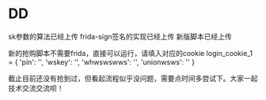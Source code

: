 # DD
sk参数的算法已经上传
frida-sign签名的实现已经上传
新版脚本已经上传

新的抢购脚本不需要frida，直接可以运行，请填入对应的cookie
login_cookie_1 = {
   'pin': '',
   'wskey': '',
   'whwswswws': '',
   'unionwsws': ''
}

截止目前还没有抢到过，但看起流程似乎没问题，需要点时间多尝试下。大家一起技术交流交流呗！

 
 
